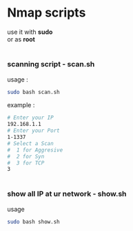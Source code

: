# Nmap scripts


use it with <strong> sudo </strong>\
or as <strong>root</strong>

#

### scanning script - scan.sh

usage :
```bash
sudo bash scan.sh
```

example :
```bash
# Enter your IP
192.168.1.1
# Enter your Port
1-1337
# Select a Scan 
#  1 for Aggresive 
#  2 for Syn 
#  3 for TCP 
3
```

#

### show all IP at ur network - show.sh

usage

```bash
sudo bash show.sh
```

#